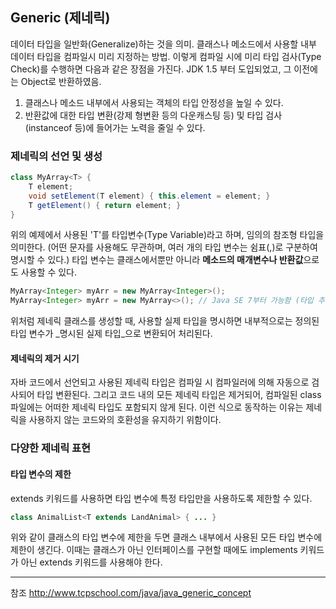 ## Generic (제네릭)
데이터 타입을 일반화(Generalize)하는 것을 의미.
클래스나 메소드에서 사용할 내부 데이터 타입을 컴파일시 미리 지정하는 방법. 이렇게 컴파일 시에 미리 타입 검사(Type Check)를 수행하면 다음과 같은 장점을 가진다.
JDK 1.5 부터 도입되었고, 그 이전에는 Object로 반환하였음.

1. 클래스나 메소드 내부에서 사용되는 객체의 타입 안정성을 높일 수 있다.
2. 반환값에 대한 타입 변환(강제 형변환 등의 다운캐스팅 등) 및 타입 검사(instanceof 등)에 들어가는 노력을 줄일 수 있다.

### 제네릭의 선언 및 생성
```java
class MyArray<T> {
    T element;
    void setElement(T element) { this.element = element; }
    T getElement() { return element; }
}
```
위의 예제에서 사용된 'T'를 타입변수(Type Variable)라고 하며, 임의의 참조형 타입을 의미한다. (어떤 문자를 사용해도 무관하며, 여러 개의 타입 변수는 쉼표(,)로 구분하여 명시할 수 있다.)
타입 변수는 클래스에서뿐만 아니라 **메소드의 매개변수나 반환값**으로도 사용할 수 있다.

```java
MyArray<Integer> myArr = new MyArray<Integer>();
MyArray<Integer> myArr = new MyArray<>(); // Java SE 7부터 가능함 (타입 추정)
```
위처럼 제네릭 클래스를 생성할 때, 사용할 실제 타입을 명시하면 내부적으로는 정의된 타입 변수가 _명시된 실제 타입_으로 변환되어 처리된다.

#### 제네릭의 제거 시기
자바 코드에서 선언되고 사용된 제네릭 타입은 컴파일 시 컴파일러에 의해 자동으로 검사되어 타입 변환된다. 그리고 코드 내의 모든 제네릭 타입은 제거되어, 컴파일된 class 파일에는 어떠한 제네릭 타입도 포함되지 않게 된다.
이런 식으로 동작하는 이유는 제네릭을 사용하지 않는 코드와의 호환성을 유지하기 위함이다.

### 다양한 제네릭 표현
#### 타입 변수의 제한
extends 키워드를 사용하면 타입 변수에 특정 타입만을 사용하도록 제한할 수 있다.

```java
class AnimalList<T extends LandAnimal> { ... }
```

위와 같이 클래스의 타입 변수에 제한을 두면 클래스 내부에서 사용된 모든 타입 변수에 제한이 생긴다. 이때는 클래스가 아닌 인터페이스를 구현할 때에도 implements 키워드가 아닌 extends 키워드를 사용해야 한다.


---
참조
http://www.tcpschool.com/java/java_generic_concept